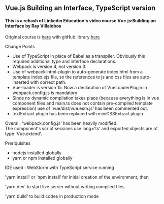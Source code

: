 ## Vue.js Building an Interface, TypeScript version

#### This is a rehash of Linkedin Education's video course Vue.js:Building an Interface by Ray Villalobos

Original course is <a href="https://www.linkedin.com/learning/vue-js-building-an-interface/building-the-search-component?showBanner=consumer_migration">here</a> with gitHub library <a href="https://github.com/planetoftheweb/vueinterface/">here</a>


Change Points
- Use of TypeScript in place of Babel as a transpiler. Obviously this required additional type and interface declarations.
- Webpack is version 4, not version 3.
- Use of webpack-html-plugin to auto-generate index.html from a template index.ejs file, so the references to js and css files are auto-inserted with correct path.
- Vue-loader is version 15. Now a declaration of VueLoaderPlugin in webpack.config.js is mandatory
- Since no dynamic compilation takes place (because everything is in vue component files and main.ts does not contain pre-compiled template expression) use of 'vue/dist/vue.esm.js' has been commented out.
- textExtract plugin has been replaced with miniCSSExtract plugin

Overall, 'webpack.config.js' has been heavily modified.  
The component's script secsions  use lang='ts' and exported objects are of type 'Vue.extend'.

Preriquisites 
- nodejs installed globally
- yarn or npm installed globally


IDE used :  WebStorm with TypeScript service running

'yarn install' or 'npm install' for initial creation of the environment,  then

'yarn dev' to start live server without writing compiled files.

'yarn build' to build codes in production mode
